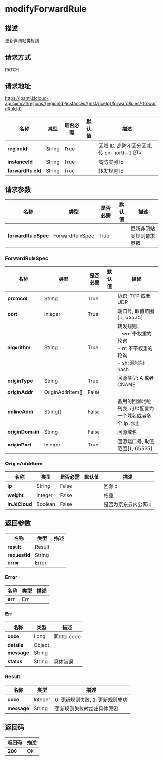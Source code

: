 # modifyForwardRule


## 描述
更新非网站类规则

## 请求方式
PATCH

## 请求地址
https://ipanti.jdcloud-api.com/v1/regions/{regionId}/instances/{instanceId}/forwardRules/{forwardRuleId}

|名称|类型|是否必需|默认值|描述|
|---|---|---|---|---|
|**regionId**|String|True| |区域 ID, 高防不区分区域, 传 cn-north-1 即可|
|**instanceId**|String|True| |高防实例 Id|
|**forwardRuleId**|String|True| |转发规则 Id|

## 请求参数
|名称|类型|是否必需|默认值|描述|
|---|---|---|---|---|
|**forwardRuleSpec**|ForwardRuleSpec|True| |更新非网站类规则请求参数|

### ForwardRuleSpec
|名称|类型|是否必需|默认值|描述|
|---|---|---|---|---|
|**protocol**|String|True| |协议: TCP 或者 UDP|
|**port**|Integer|True| |端口号, 取值范围[1, 65535]|
|**algorithm**|String|True| |转发规则. <br>- wrr: 带权重的轮询<br>- rr:  不带权重的轮询<br>- sh:  源地址hash|
|**originType**|String|True| |回源类型: A 或者 CNAME|
|**originAddr**|OriginAddrItem[]|False| | |
|**onlineAddr**|String[]|False| |备用的回源地址列表, 可以配置为一个域名或者多个 ip 地址|
|**originDomain**|String|False| |回源域名|
|**originPort**|Integer|True| |回源端口号, 取值范围[1, 65535]|
### OriginAddrItem
|名称|类型|是否必需|默认值|描述|
|---|---|---|---|---|
|**ip**|String|False| |回源ip|
|**weight**|Integer|False| |权重|
|**inJdCloud**|Boolean|False| |是否为京东云内公网ip|

## 返回参数
|名称|类型|描述|
|---|---|---|
|**result**|Result| |
|**requestId**|String| |
|**error**|Error| |

### Error
|名称|类型|描述|
|---|---|---|
|**err**|Err| |
### Err
|名称|类型|描述|
|---|---|---|
|**code**|Long|同http code|
|**details**|Object| |
|**message**|String| |
|**status**|String|具体错误|
### Result
|名称|类型|描述|
|---|---|---|
|**code**|Integer|0: 更新规则失败, 1: 更新规则成功|
|**message**|String|更新规则失败时给出具体原因|

## 返回码
|返回码|描述|
|---|---|
|**200**|OK|

